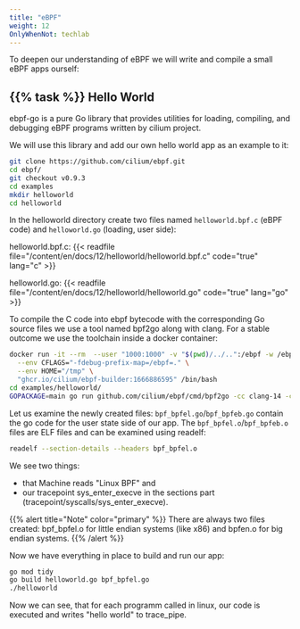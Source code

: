 ```yaml
---
title: "eBPF"
weight: 12
OnlyWhenNot: techlab
---
```


To deepen our understanding of eBPF we will write and compile a small eBPF apps ourself:


## {{% task %}} Hello World

ebpf-go is a pure Go library that provides utilities for loading, compiling, and debugging eBPF programs written by cilium project.

We will use this library and add our own hello world app as an example to it:

```bash
git clone https://github.com/cilium/ebpf.git
cd ebpf/
git checkout v0.9.3
cd examples
mkdir helloworld
cd helloworld
```

In the helloworld directory create two files named `helloworld.bpf.c` (eBPF code) and `helloworld.go` (loading, user side):

helloworld.bpf.c:
{{< readfile file="/content/en/docs/12/helloworld/helloworld.bpf.c" code="true" lang="c" >}}

helloworld.go:
{{< readfile file="/content/en/docs/12/helloworld/helloworld.go" code="true" lang="go" >}}


To compile the C code into ebpf bytecode with the corresponding Go source files we use a tool named bpf2go along with clang.
For a stable outcome we use the toolchain inside a docker container:

```bash
docker run -it --rm  --user "1000:1000" -v "$(pwd)/../..":/ebpf -w /ebpf --env MAKEFLAGS \
  --env CFLAGS="-fdebug-prefix-map=/ebpf=." \
  --env HOME="/tmp" \
  "ghcr.io/cilium/ebpf-builder:1666886595" /bin/bash
cd examples/helloworld/
GOPACKAGE=main go run github.com/cilium/ebpf/cmd/bpf2go -cc clang-14 -cflags '-O2 -g -Wall -Werror' bpf helloworld.bpf.c -- -I../headers
```

Let us examine the newly created files: `bpf_bpfel.go`/`bpf_bpfeb.go` contain the go code for the user state side of our app.
The `bpf_bpfel.o`/`bpf_bpfeb.o` files are ELF files and can be examined using readelf:

```bash
readelf --section-details --headers bpf_bpfel.o
```

We see two things:

* that Machine reads "Linux BPF" and
* our tracepoint sys_enter_execve in the sections part (tracepoint/syscalls/sys_enter_execve).


{{% alert title="Note" color="primary" %}}
There are always two files created: bpf_bpfel.o for little endian systems (like x86) and bpfen.o for big endian systems.
{{% /alert %}}

Now we have everything in place to build and run our app:


```bash
go mod tidy
go build helloworld.go bpf_bpfel.go
./helloworld
```

Now we can see, that for each programm called in linux, our code is executed and writes "hello world" to trace_pipe.

